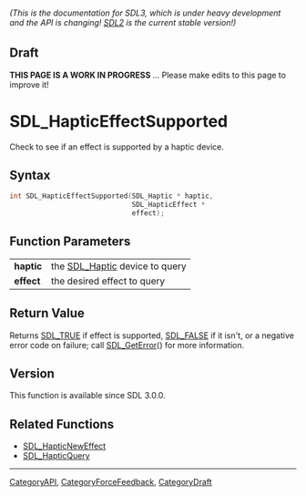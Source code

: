 ###### (This is the documentation for SDL3, which is under heavy development and the API is changing! [SDL2](https://wiki.libsdl.org/SDL2/) is the current stable version!)

## Draft

**THIS PAGE IS A WORK IN PROGRESS** ... Please make edits to this page to improve it!
# SDL_HapticEffectSupported

Check to see if an effect is supported by a haptic device.

## Syntax

```c
int SDL_HapticEffectSupported(SDL_Haptic * haptic,
                              SDL_HapticEffect *
                              effect);

```

## Function Parameters

|                |                                              |
| -------------- | -------------------------------------------- |
| **haptic**     | the [SDL_Haptic](SDL_Haptic.md) device to query |
| **effect**     | the desired effect to query                  |

## Return Value

Returns [SDL_TRUE](SDL_TRUE.md) if effect is supported, [SDL_FALSE](SDL_FALSE.md)
if it isn't, or a negative error code on failure; call
[SDL_GetError](SDL_GetError.md)() for more information.

## Version

This function is available since SDL 3.0.0.

## Related Functions

* [SDL_HapticNewEffect](SDL_HapticNewEffect.md)
* [SDL_HapticQuery](SDL_HapticQuery.md)

----
[CategoryAPI](CategoryAPI.md), [CategoryForceFeedback](CategoryForceFeedback.md), [CategoryDraft](CategoryDraft.md)
